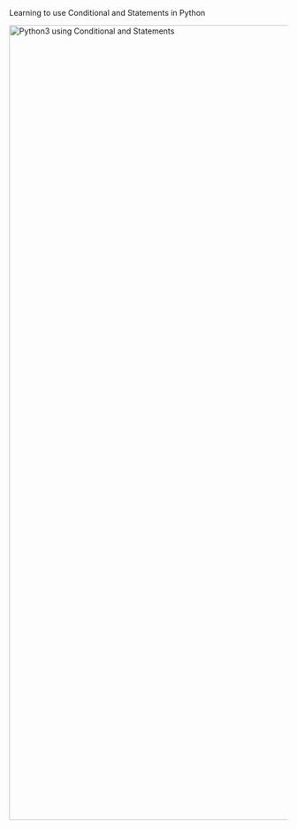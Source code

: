 Learning to use Conditional and Statements in Python


<img width="1436" alt="Python3 using Conditional and Statements" src="https://user-images.githubusercontent.com/103763124/192884821-bf372ce9-ee9e-45ef-938b-dd0df97f8e02.png">
